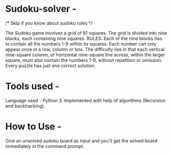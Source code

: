 # Sudoku-solver -
/* Skip if you know about sudoku rules */

  The Sudoku game involves a grid of 81 squares. The grid
  is divided into nine blocks, each containing nine squares.
  RULES: Each of the nine blocks has to contain all the numbers 
  1-9 within its squares. Each number can only appear once 
  in a row, column or box.
  The difficulty lies in that each vertical nine-square column, 
  or horizontal nine-square line across, within the larger square, 
  must also contain the numbers 1-9, without repetition or omission.
  Every puzzle has just one correct solution.

# Tools used -
  Language used - Python 3.
  Implemented with help of algorithms (Recursion and backtracking).

# How to Use - 
  Give an unsolved sudoku board as input and you'll get the solved board immediately in the command prompt.
